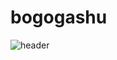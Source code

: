 # bogogashu
![header](https://capsule-render.vercel.app/api?type=rounded&color=gradient&text=%20asdf%20&height=300&fontSize=100&textBg=true)
